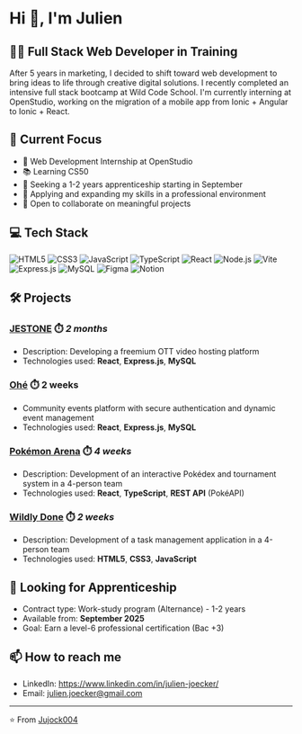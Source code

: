 # Hi 👋, I'm Julien

## 👩‍💻 Full Stack Web Developer in Training

After 5 years in marketing, I decided to shift toward web development to bring ideas to life through creative digital solutions. I recently completed an intensive full stack bootcamp at Wild Code School. I'm currently interning at OpenStudio, working on the migration of a mobile app from Ionic + Angular to Ionic + React.

## 🎯 Current Focus
- 🚀 Web Development Internship at OpenStudio
- 📚 Learning CS50
- 🔎 Seeking a 1-2 years apprenticeship starting in September
- 💼 Applying and expanding my skills in a professional environment
- 🤝 Open to collaborate on meaningful projects

## 💻 Tech Stack

![HTML5](https://img.shields.io/badge/HTML5-E34F26?style=for-the-badge&logo=html5&logoColor=white)
![CSS3](https://img.shields.io/badge/CSS3-1572B6?style=for-the-badge&logo=css3&logoColor=white)
![JavaScript](https://img.shields.io/badge/JavaScript-F7DF1E?style=for-the-badge&logo=javascript&logoColor=black)
![TypeScript](https://img.shields.io/badge/TypeScript-007ACC?style=for-the-badge&logo=typescript&logoColor=white)
![React](https://img.shields.io/badge/React-20232A?style=for-the-badge&logo=react&logoColor=61DAFB)
![Node.js](https://img.shields.io/badge/Node.js-43853D?style=for-the-badge&logo=node.js&logoColor=white)
![Vite](https://img.shields.io/badge/vite-%23646CFF.svg?style=for-the-badge&logo=vite&logoColor=white)
![Express.js](https://img.shields.io/badge/express.js-%23404d59.svg?style=for-the-badge&logo=express&logoColor=%2361DAFB)
![MySQL](https://img.shields.io/badge/MySQL-005C84?style=for-the-badge&logo=mysql&logoColor=white)
![Figma](https://img.shields.io/badge/Figma-F24E1E?style=for-the-badge&logo=figma&logoColor=white)
![Notion](https://img.shields.io/badge/Notion-%23000000.svg?style=for-the-badge&logo=notion&logoColor=white)

## 🛠️ Projects

### [JESTONE](https://github.com/Jujock004/jestone) ⏱️ *2 months*
   - Description: Developing a freemium OTT video hosting platform
   - Technologies used: **React**, **Express.js**, **MySQL**

### [Ohé](https://github.com/Jujock004/ohe) ⏱️ 2 weeks
   - Community events platform with secure authentication and dynamic event management
   - Technologies used: **React**, **Express.js**, **MySQL**

### [Pokémon Arena](https://github.com/Jujock004/toulouse-p2-pokemon-arena) ⏱️ *4 weeks*
   - Description: Development of an interactive Pokédex and tournament system in a 4-person team
   - Technologies used: **React**, **TypeScript**, **REST API** (PokéAPI)

###  [Wildly Done](https://github.com/Jujock004/Project-1-TD3.github.io) ⏱️ *2 weeks*
   - Description: Development of a task management application in a 4-person team
   - Technologies used: **HTML5**, **CSS3**, **JavaScript**

## 💼 Looking for Apprenticeship
- Contract type: Work-study program (Alternance) - 1-2 years
- Available from: **September 2025**
- Goal: Earn a level-6 professional certification (Bac +3)

## 📫 How to reach me

- LinkedIn: https://www.linkedin.com/in/julien-joecker/
- Email: julien.joecker@gmail.com

---
⭐️ From [Jujock004](https://github.com/Jujock004)
